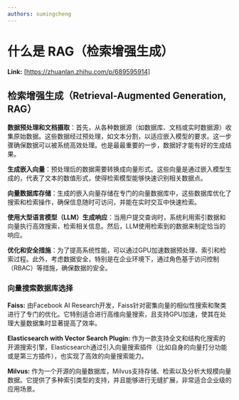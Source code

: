 ```yaml
---
authors: sumingcheng
---
```

# 什么是 RAG（检索增强生成）



 **Link:** [https://zhuanlan.zhihu.com/p/689595914]

## 检索增强生成（Retrieval-Augmented Generation, RAG）  

  
**数据预处理和文档摄取**：首先，从各种数据源（如数据库、文档或实时数据源）收集原始数据。这些数据经过预处理，如文本分割，以适应嵌入模型的要求。这一步骤确保数据可以被系统高效处理。也是最最重要的一步，数据好才能有好的生成结果。

**生成嵌入向量**：预处理后的数据需要转换成向量形式。这些向量是通过嵌入模型生成的，代表了文本的数值形式，使得检索模型能够快速识别相关数据点。

**向量数据库存储**：生成的嵌入向量存储在专门的向量数据库中，这些数据库优化了搜索和检索操作，确保信息随时可访问，并能在实时交互中快速检索。

**使用大型语言模型（LLM）生成响应**：当用户提交查询时，系统利用索引数据和向量执行高效搜索，检索相关信息。然后，LLM使用检索到的数据来制定恰当的响应。

**优化和安全措施**：为了提高系统性能，可以通过GPU加速数据预处理、索引和检索过程。此外，考虑数据安全，特别是在企业环境下，通过角色基于访问控制（RBAC）等措施，确保数据的安全。

### 向量搜索数据库选择  

**Faiss:** 由Facebook AI Research开发，Faiss针对密集向量的相似性搜索和聚类进行了专门的优化。它特别适合进行高维向量搜索，且支持GPU加速，使其在处理大量数据集时显著提高了效率。

**Elasticsearch with Vector Search Plugin:** 作为一款支持全文和结构化搜索的开源搜索引擎，Elasticsearch通过引入向量搜索插件（比如自身的向量打分功能或是第三方插件），也实现了高效的向量搜索能力。

**Milvus:** 作为一个开源的向量数据库，Milvus支持存储、检索以及分析大规模向量数据。它提供了多种索引类型的支持，并且能够进行无缝扩展，非常适合企业级的应用场景。

